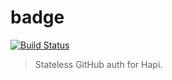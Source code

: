 badge
=====

[![Build Status](https://travis-ci.org/jagoda/badge.svg?branch=master)](https://travis-ci.org/jagoda/badge)

> Stateless GitHub auth for Hapi.
